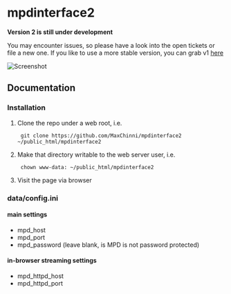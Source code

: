 # mpdinterface2

**Version 2 is still under development**

You may encounter issues, so please have a look into the open tickets or file a new one. If you like to use a more stable version, you can grab v1 [here](https://github.com/sn0opy/MPD-Webinterface)

![Screenshot](http://i.imgur.com/3CuXNwE.png)

## Documentation

### Installation

1. Clone the repo under a web root, i.e.

        git clone https://github.com/MaxChinni/mpdinterface2 ~/public_html/mpdinterface2
2. Make that directory writable to the web server user, i.e.

        chown www-data: ~/public_html/mpdinterface2
3. Visit the page via browser

### data/config.ini

#### main settings
- mpd_host
- mpd_port
- mpd_password (leave blank, is MPD is not password protected)

#### in-browser streaming settings
- mpd\_httpd\_host
- mpd\_httpd\_port
